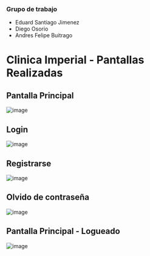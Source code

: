 ### Grupo de trabajo

- Eduard Santiago Jimenez
- Diego Osorio
- Andres Felipe Buitrago

# Clinica Imperial - Pantallas Realizadas

## Pantalla Principal
![image](https://user-images.githubusercontent.com/118573715/202831357-ea051215-1859-4f66-9244-09872d41eec0.png)


## Login
![image](https://user-images.githubusercontent.com/118573715/202831668-e9ad49c5-62e9-4110-9361-0b889d917759.png)



## Registrarse

![image](https://user-images.githubusercontent.com/92444222/202832636-bfd75db1-93d9-4890-b1b1-0737c040a447.png)

## Olvido de contraseña

![image](https://user-images.githubusercontent.com/92444222/202832671-6aa7ebca-f994-4761-8d30-7725ae35de54.png)


## Pantalla Principal - Logueado
![image](https://user-images.githubusercontent.com/118573715/202831494-818b856b-8b0e-4d0b-85f1-44c72a4494dd.png)
